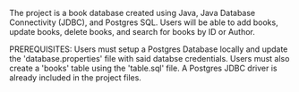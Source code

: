 The project is a book database created using Java, Java Database Connectivity (JDBC), and Postgres SQL. Users will be able to add books, 
update books, delete books, and search for books by ID or Author.

PREREQUISITES:
Users must setup a Postgres Database locally and update the 'database.properties' file with said databse credentials. Users must also 
create a 'books' table using the 'table.sql' file. A Postgres JDBC driver is already included in the project files.
